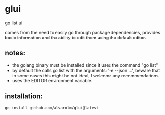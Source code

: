 # glui
go list ui

comes from the need to easily go through package dependencies, provides basic information and the ability to edit them using the default editor.

## notes:
- the golang binary must be installed since it uses the command "go list"
- by default the calls go list with the arguments: '-e --json ...', beware that in some cases this might be not ideal, I welcome any recommendations.
- uses the EDITOR environment variable.

## installation:
```
go install github.com/alvarolm/glui@latest
```

